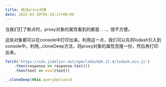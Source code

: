 ```yaml
---
title: 调试proxy对象
date: 2022-03-30T05:16:17+00:00
---
```

当我们打了断点时，proxy对象的属性看到的都是`...`，很不方便。

这些对象都可以在console中打印出来。利用这一点，我们可以先将lodash引入到console中，利用_.cloneDeep方法，将proxy对象的属性克隆一份，然后再打印出来。

```js
fetch('https://cdn.jsdelivr.net/npm/lodash@4.17.4/lodash.min.js')
    .then(response => response.text())
    .then(text => eval(text))
```

```js
_.cloneDeep(this.queryOptions)
```